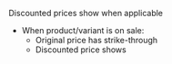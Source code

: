 Discounted prices show when applicable
- When product/variant is on sale:
  - Original price has strike-through
  - Discounted price shows